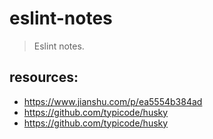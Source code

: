 # eslint-notes
> Eslint notes.

## resources:
+ https://www.jianshu.com/p/ea5554b384ad
+ https://github.com/typicode/husky
+ https://github.com/typicode/husky
